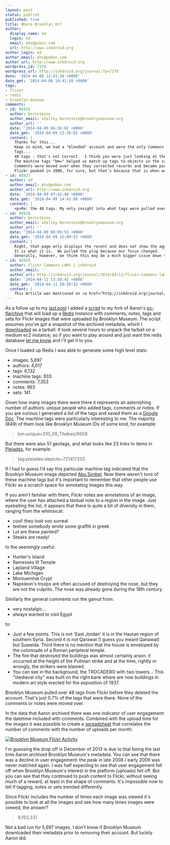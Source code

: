 ```yaml
---
layout: post
status: publish
published: true
title: Where Brooklyn At?
author:
  display_name: ed
  login: ed
  email: ehs@pobox.com
  url: http://www.inkdroid.org
author_login: ed
author_email: ehs@pobox.com
author_url: http://www.inkdroid.org
wordpress_id: 7378
wordpress_url: http://inkdroid.org/journal/?p=7378
date: '2014-04-08 12:41:20 +0000'
date_gmt: '2014-04-08 19:41:20 +0000'
tags:
- flickr
- redis
- brooklyn-museum
comments:
- id: 86926
  author: bernsteins
  author_email: shelley.bernstein@brooklynmuseum.org
  author_url: ''
  date: '2014-04-09 06:36:02 +0000'
  date_gmt: '2014-04-09 13:36:02 +0000'
  content: |
    Thanks for this...
    Keep in mind, we had a "blended" account and were the only Commons member to have that.  So, uploads included museum goings on (artist load-ins) as well as Commons material.  If you are pulling stats, make sure you are pulling only Commons material so you can do an apples to apples comparison - there's a flag for Commons in the metadata.
    Tags...
    48 tags - that's not correct.  I think you were just looking at the posse home page for that Flickr user, which only displays the latest tags.  All tags were pulled over via a nightly running script.  Interestingly, however, our script pulled 15,098 tags over the years.  I'm not sure where the discrepancy lies in the numbers you have vs. our own.  We did have trouble with the script every so often and could have dupes, but 48 is not right :)
    The machine tags "bm=" helped us match up tags to objects in the scripting, so we could pull things back over.  My understanding, though, is that all of the commons images had those, so 849 does not seem right.  The geotags were coming in b/c we had placed suggestify links in the descriptions of every image asking users to geotag...you can see few did -- it was difficult to get participation at this level.
    Comments were moved over when they corrected records and became part of our internal records.  Ditto for notes, which we only took screenshots of b/c the note without the image doesn't tell the whole story.  Unfortunately, we can't surface that material in our own collection online, so this info will remain internal (at least for now).
    Flickr peaked in 2008, for sure, but that's because that is when we joined.  We were the third institution to sign up and there was a lot of press at that time.  I wouldn't necessarily say that's a good basis for a peak, but it has been on steady decline since then.
- id: 86927
  author: ed
  author_email: ehs@pobox.com
  author_url: http://www.inkdroid.org
  date: '2014-04-09 07:42:08 +0000'
  date_gmt: '2014-04-09 14:42:08 +0000'
  content: |
    <p>Re: the 48 tags. My only insight into what tags were pulled over was the link you included in your <a href="http://inkdroid.org/journal/2014/04/07/glass-houses/comment-page-1/#comment-86924" rel="nofollow">last reply</a>. That page appears to only have 49 tags on it? I'm glad to hear you managed to get a snapshot of the comments, notes and tags, even if it can only be kept internal for now. I must admit, the more I look at the data, the worse it makes me feel that it was removed. But it is what it is. I can well understand how it could simplify things to focus more on your local web presence.</p>
- id: 86928
  author: bernsteins
  author_email: shelley.bernstein@brooklynmuseum.org
  author_url: ''
  date: '2014-04-09 08:09:53 +0000'
  date_gmt: '2014-04-09 15:09:53 +0000'
  content: |
    Right, that page only displays the recent and does not show the aggregated total, unfortunately, so it was an easy misread.  I'm happy to clarify things in advance of publication, always (for what it's worth in the future - you can always email me if you want to).
    It is what it is.  We pulled the plug because our focus changed.  The metrics helped us make that decision, but the goals are what is most important.
    Generally, however, we think this may be a much bigger issue down the line as platforms continue to change.  We think it's better to talk about this now and set examples (for bringing data back, correcting records, etc) than when the sun sets :/
- id: 86929
  author: Flickr Commons LAMs | inkdroid
  author_email: ''
  author_url: http://inkdroid.org/journal/2014/04/11/flickr-commons-lams/
  date: '2014-04-11 13:58:42 +0000'
  date_gmt: '2014-04-11 20:58:42 +0000'
  content: |
    This Article was mentioned on <a href="http://inkdroid.org/journal/2014/04/11/flickr-commons-lams/" rel="nofollow">inkdroid.org</a>
---
```


<p>As a follow up to my <a href="http://inkdroid.org/journal/2014/04/07/glass-houses/">last post</a> I added a <a href="https://github.com/edsu/py-flarchive/blob/master/flarchive/activity.py">script</a> to my fork of Aaron's <a href="https://github.com/straup/py-flarchive">py-flarchive</a> that will load up a <a href="http://redis.io/">Redis</a> instance with comments, notes, tags and sets for Flickr images that were uploaded by Brooklyn Museum. The script assumes you've got a snapshot of the archived metadata, which I <a href="https://github.com/straup/flickr-commons-metadata/releases">downloaded</a> as a tarball. It took several hours to unpack the tarball on a medium ec2 instance; so if you want to play around and just want the redis database <a href="mailto:ehs@pobox.com">let me know</a> and I'll get it to you.</p>
<p>Once I loaded up Redis I was able to generate some high level stats:</p>
<ul>
<li>images: 5,697</li>
<li>authors: 4,617</li>
<li>tags: 6,132</li>
<li>machine tags: 933</li>
<li>comments: 7,353</li>
<li>notes: 963</li>
<li>sets: 141</li>
</ul>
<p>Given how many images there were there it represents an astonishing number of authors: unique people who added tags, comments or notes. If you are curious I generated a list of the tags and saved them as a <a href="https://docs.google.com/spreadsheets/d/1_YAfB2PdRZ-PLtEkPaQzlgbmqaxEQLTGlNKBLhTWEEk/edit?usp=sharing">Google Doc</a>. The machine tags were particularly interesting to me. The majority (849) of them look like Brooklyn Museum IDs of some kind, for example:</p>
<blockquote>
<p>bm:unique=S10_08_Thebes/9928</p>
</blockquote>
<p>But there were also 51 geotags, and what looks like 23 links to items in <a href="http://pleiades.stoa.org/home">Pleiades</a>, for example:</p>
<blockquote>
<p>tag:pleiades:depicts=721417202</p>
</blockquote>
<p>If I had to guess I'd say this particular machine tag indicated that the Brooklyn Museum image depicted <a href="http://pleiades.stoa.org/places/721417202">Abu Simbel</a>. Now there weren't tons of these machine tags but it's important to remember that other people use Flickr as a scratch space for annotating images this way.</p>
<p>If you aren't familiar with them, Flickr notes are annotations of an image, where the user has attached a textual note to a region in the image. Just eyeballing the list, it appears that there is quite a bit of diversity in them, ranging from the whimsical:</p>
<ul>
<li>cool! they look soo surreal</li>
<li>teehee somebody wrote some graffiti in greek</li>
<li>Lol are these painted?</li>
<li>Steaks are ready!</li>
</ul>
<p>to the seemingly useful:</p>
<ul>
<li>Hunter's Island</li>
<li>Ramesses III Temple</li>
<li>Lapland Village</li>
<li>Lake Michigan</li>
<li>Montuemhat Crypt</li>
<li>Napoleon's troops are often accused of destroying the nose, but they are not the culprits. The nose was already gone during the 18th century.</li>
</ul>
<p>Similarly the general comments run the gamut from:</p>
<ul>
<li>very nostalgic...</li>
<li>always wanted to visit Egypt</li>
</ul>
<p>to:</p>
<ul>
<li>Just a few points. This is not 'East Jordan' it is in the Hauran region of southern Syria. Second it is not Qarawat (I guess you meant Qanawat) but Suweida. Third there is no mention that the house is enveloped by the colonnade of a Roman peripteral temple.</li>
<li>The fire that destroyed the buildings was almost certainly arson. it occurred at the height of the Pullman strike and at the time, rightly or wrongly, the strikers were blamed.</li>
<li>You can see in the background, the TROCADERO with two towers .. This "medieval city" was built on the right bank where are now buildings in modern art style erected for the exposition of 1937.</li>
</ul>
<p>Brooklyn Museum pulled over 48 tags from Flickr before they deleted the account. That's just 0.7% of the tags that were there. None of the comments or notes were moved over.</p>
<p>In the data that Aaron archived there was one indicator of user engagement: the datetime included with comments. Combined with the upload time for the images it was possible to create a <a href="https://docs.google.com/spreadsheets/d/1oONIt77ASpVHmeL1zwbJytCdn5cGLYWR1AFs46KrHCE/edit?usp=sharing">spreadsheet</a> that correlates the number of comments with the number of uploads per month:</p>
<p><a href="https://docs.google.com/spreadsheets/d/1oONIt77ASpVHmeL1zwbJytCdn5cGLYWR1AFs46KrHCE/edit?usp=sharing"><img src="http://inkdroid.org/images/flickr-brooklyn-graph.png" alt="Brooklyn Museum Flickr Activity" /></a></p>
<p>I'm guessing the drop off in December of 2013 is due to that being the last time Aaron archived Brooklyn Museum's metadata. You can see that there was a decline in user engagement: the peak in late 2008 / early 2009 was never matched again. I was half expecting to see that user engagement fell off when Brooklyn Museum's interest in the platform (uploads) fell off. But you can see that they continued to push content to Flickr, without seeing much of a reward, at least in the shape of comments. It's impossible now to tell if tagging, notes or sets trended differently.</p>
<p>Since Flickr includes the number of times each image was viewed it's possible to look at all the images and see how many times images were viewed, the answer?</p>
<blockquote>
<p>9,193,331</p>
</blockquote>
<p>Not a bad run for 5,697 images. I don't know if Brooklyn Museum downloaded their metadata prior to removing their account. But luckily Aaron did.</p>
